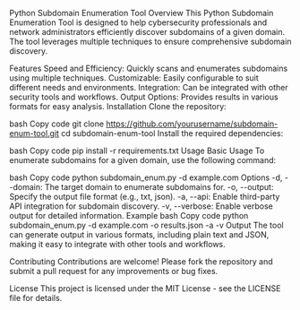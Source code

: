 Python Subdomain Enumeration Tool
Overview
This Python Subdomain Enumeration Tool is designed to help cybersecurity professionals and network administrators efficiently discover subdomains of a given domain. The tool leverages multiple techniques to ensure comprehensive subdomain discovery.

Features
Speed and Efficiency: Quickly scans and enumerates subdomains using multiple techniques.
Customizable: Easily configurable to suit different needs and environments.
Integration: Can be integrated with other security tools and workflows.
Output Options: Provides results in various formats for easy analysis.
Installation
Clone the repository:

bash
Copy code
git clone https://github.com/yourusername/subdomain-enum-tool.git
cd subdomain-enum-tool
Install the required dependencies:

bash
Copy code
pip install -r requirements.txt
Usage
Basic Usage
To enumerate subdomains for a given domain, use the following command:

bash
Copy code
python subdomain_enum.py -d example.com
Options
-d, --domain: The target domain to enumerate subdomains for.
-o, --output: Specify the output file format (e.g., txt, json).
-a, --api: Enable third-party API integration for subdomain discovery.
-v, --verbose: Enable verbose output for detailed information.
Example
bash
Copy code
python subdomain_enum.py -d example.com -o results.json -a -v
Output
The tool can generate output in various formats, including plain text and JSON, making it easy to integrate with other tools and workflows.

Contributing
Contributions are welcome! Please fork the repository and submit a pull request for any improvements or bug fixes.

License
This project is licensed under the MIT License - see the LICENSE file for details.

